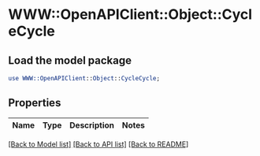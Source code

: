 # WWW::OpenAPIClient::Object::CycleCycle

## Load the model package
```perl
use WWW::OpenAPIClient::Object::CycleCycle;
```

## Properties
Name | Type | Description | Notes
------------ | ------------- | ------------- | -------------

[[Back to Model list]](../README.md#documentation-for-models) [[Back to API list]](../README.md#documentation-for-api-endpoints) [[Back to README]](../README.md)


